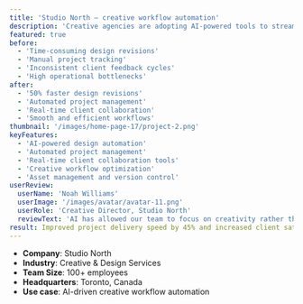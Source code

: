 ```yaml
---
title: 'Studio North – creative workflow automation'
description: 'Creative agencies are adopting AI-powered tools to streamline design workflows, reduce repetitive tasks, and focus more on delivering innovative client experiences.'
featured: true
before:
  - 'Time-consuming design revisions'
  - 'Manual project tracking'
  - 'Inconsistent client feedback cycles'
  - 'High operational bottlenecks'
after:
  - '50% faster design revisions'
  - 'Automated project management'
  - 'Real-time client collaboration'
  - 'Smooth and efficient workflows'
thumbnail: '/images/home-page-17/project-2.png'
keyFeatures:
  - 'AI-powered design automation'
  - 'Automated project management'
  - 'Real-time client collaboration tools'
  - 'Creative workflow optimization'
  - 'Asset management and version control'
userReview:
  userName: 'Noah Williams'
  userImage: '/images/avatar/avatar-11.png'
  userRole: 'Creative Director, Studio North'
  reviewText: 'AI has allowed our team to focus on creativity rather than repetitive tasks. Project timelines are shorter, and client collaboration has never been smoother.'
result: Improved project delivery speed by 45% and increased client satisfaction by 30%
---
```


- **Company**: Studio North
- **Industry**: Creative & Design Services
- **Team Size**: 100+ employees
- **Headquarters**: Toronto, Canada
- **Use case**: AI-driven creative workflow automation
